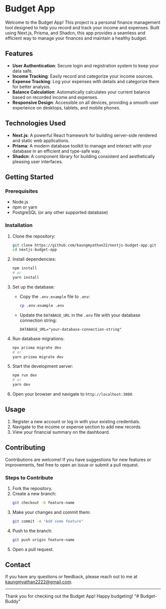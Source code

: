 # Budget App

Welcome to the Budget App! This project is a personal finance management tool designed to help you record and track your income and expenses. Built using Next.js, Prisma, and Shadcn, this app provides a seamless and efficient way to manage your finances and maintain a healthy budget.

## Features

- **User Authentication**: Secure login and registration system to keep your data safe.
- **Income Tracking**: Easily record and categorize your income sources.
- **Expense Tracking**: Log your expenses with details and categorize them for better analysis.
- **Balance Calculation**: Automatically calculates your current balance based on recorded income and expenses.
- **Responsive Design**: Accessible on all devices, providing a smooth user experience on desktops, tablets, and mobile phones.

## Technologies Used

- **Next.js**: A powerful React framework for building server-side rendered and static web applications.
- **Prisma**: A modern database toolkit to manage and interact with your database in an efficient and type-safe way.
- **Shadcn**: A component library for building consistent and aesthetically pleasing user interfaces.

## Getting Started

### Prerequisites

- Node.js
- npm or yarn
- PostgreSQL (or any other supported database)

### Installation

1. Clone the repository:
    ```bash
    git clone https://github.com/kaungmyathan22/nextjs-budget-app.git
    cd nextjs-budget-app
    ```

2. Install dependencies:
    ```bash
    npm install
    # or
    yarn install
    ```

3. Set up the database:
    - Copy the `.env.example` file to `.env`:
      ```bash
      cp .env.example .env
      ```
    - Update the `DATABASE_URL` in the `.env` file with your database connection string:
      ```plaintext
      DATABASE_URL="your-database-connection-string"
      ```
4. Run database migrations:
    ```bash
    npx prisma migrate dev
    # or
    yarn prisma migrate dev
    ```

5. Start the development server:
    ```bash
    npm run dev
    # or
    yarn dev
    ```

6. Open your browser and navigate to `http://localhost:3000`.

## Usage

1. Register a new account or log in with your existing credentials.
2. Navigate to the income or expense section to add new records.
3. View your financial summary on the dashboard.

## Contributing

Contributions are welcome! If you have suggestions for new features or improvements, feel free to open an issue or submit a pull request.

### Steps to Contribute

1. Fork the repository.
2. Create a new branch:
    ```bash
    git checkout -b feature-name
    ```
3. Make your changes and commit them:
    ```bash
    git commit -m "Add some feature"
    ```
4. Push to the branch:
    ```bash
    git push origin feature-name
    ```
5. Open a pull request.

## Contact

If you have any questions or feedback, please reach out to me at [kaungmyathan2222@gmail.com](mailto:kaungmyathan2222@gmail.com).

---

Thank you for checking out the Budget App! Happy budgeting!
"# Budget-Buddy" 
